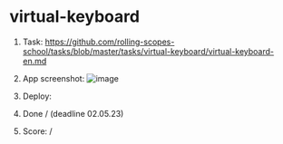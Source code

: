 # virtual-keyboard

1. Task:
  https://github.com/rolling-scopes-school/tasks/blob/master/tasks/virtual-keyboard/virtual-keyboard-en.md
2. App screenshot:
   ![image](https://user-images.githubusercontent.com/119819551/235529903-5cf13185-d7e7-4362-ae81-90d6c9069724.png)
3. Deploy:  
   
4. Done / (deadline 02.05.23)
5. Score: /
